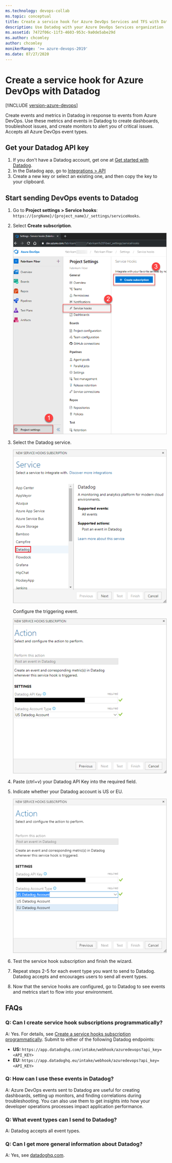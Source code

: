 ```yaml
---
ms.technology: devops-collab
ms.topic: conceptual
title: Create a service hook for Azure DevOps Services and TFS with Datadog
description: Use Datadog with your Azure DevOps Services organization
ms.assetid: 7472f06c-11f3-4603-953c-9a0de5abe29d
ms.author: chcomley
author: chcomley
monikerRange: '>= azure-devops-2019'
ms.date: 07/27/2020
---
```

# Create a service hook for Azure DevOps with Datadog 

[!INCLUDE [version-azure-devops](../../includes/version-azure-devops.md)]

Create events and metrics in Datadog in response to events from Azure DevOps. Use these metrics and events in Datadog to create dashboards, troubleshoot issues, and create monitors to alert you of critical issues. Accepts all Azure DevOps event types.

## Get your Datadog API key

1. If you don't have a Datadog account, get one at [Get started with Datadog](https://aka.ms/AzureDevOpsDataDog).
2. In the Datadog app, go to [Integrations > API](https://aka.ms/AzureDevOpsDataDogAPI)
3. Create a new key or select an existing one, and then copy the key to your clipboard. 

## Start sending DevOps events to Datadog

1. Go to **Project settings > Service hooks**: `https://{orgName}/{project_name}/_settings/serviceHooks`.

2. Select **Create subscription**.

   ![Select Create subscription from the Service hooks page](../media/service-hooks-page-select-create-subscription.png)

3. Select the Datadog service.

   ![Select Datadog](../media/select-datadog.png)

    Configure the triggering event.

   ![Datadog API Key](../media/datadog-api-key.png)

4. Paste (ctrl+v) your Datadog API Key into the required field.
5. Indicate whether your Datadog account is US or EU.

   ![Indicate whether your Datadog account is US or EU](../media/datadog-US-or-EU.png)

7.	Test the service hook subscription and finish the wizard.
8.	Repeat steps 2-5 for each event type you want to send to Datadog. Datadog accepts and encourages users to send all event types.
9.	Now that the service hooks are configured, go to Datadog to see events and metrics start to flow into your environment.

## FAQs

### Q: Can I create service hook subscriptions programmatically?

A: Yes. For details, see [Create a service hooks subscription programmatically](create-subscription.md). Submit to either of the following Datadog endpoints: 
- **US:** `https://app.datadoghq.com/intake/webhook/azuredevops?api_key=<API_KEY>`
- **EU:** `https://app.datadoghq.eu/intake/webhook/azuredevops?api_key=<API_KEY>`

### Q: How can I use these events in Datadog?

A: Azure DevOps events sent to Datadog are useful for creating dashboards, setting up monitors, and finding correlations during troubleshooting. You can also use them to get insights into how your developer operations processes impact application performance. 

### Q: What event types can I send to Datadog?

A: Datadog accepts all event types.

### Q: Can I get more general information about Datadog?

A: Yes, see [datadoghq.com](https://datadoghq.com).



